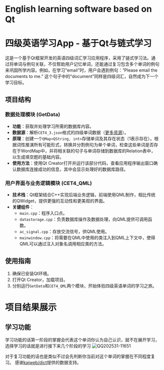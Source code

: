 # English learning software based on Qt
 # 四级英语学习App - 基于Qt与链式学习

这是一个基于Qt框架开发的英语四级词汇学习应用程序，采用了链式学习法。通过将单词与例句关联，不仅帮助用户记忆单词，还能通过复习包含多个单词的例句来巩固所学内容。例如，在学习“email”时，用户会遇到例句：“Please email the documents to me.” 这个句子中的“document”同样是四级词汇，自然成为下一个学习目标。

## 项目结构

### 数据处理模块 (GetData)
- **功能**：获取并处理学习所需的数据库内容。
- **数据源**：解析`CET4_3.json`格式的四级单词数据（[更多资源](https://github.com/kajweb/dict)）。
- **原理**：创建一个`QMap<QString, int>`存储单词及其存在状态（1表示存在）。根据词性推演所有可能形式，转换并分割例句为单个单词，检查这些单词是否存在于WordMap中，并将相关联的句子与单词存储到数据库的Relation表中，以生成填空题的基础内容。
- **使用方法**：使用Qt Creator打开并运行该部分代码，查看应用程序输出窗口确认数据库连接成功的信息，其中会显示处理好的数据库路径。

### 用户界面与业务逻辑模块 (CET4_QML)
- **技术栈**：Qt框架结合C++实现后端业务逻辑，前端使用QML制作，相比传统的QWidget，提供更强的互动性和更美观的界面。
- **关键组件**：
  - `main.cpp`：程序入口点。
  - `datastorage.cpp`：负责数据库操作及数据处理，向QML提供可调用函数。
  - `ac_signal.cpp`：存放交流信号，供QML使用。
  - `mainwindow.cpp`：将需要在QML中使用的类注入到QML上下文中，使得QML可以通过注入对象名调用相应类的方法。

## 使用指南
1. 确保已安装Qt环境。
2. 打开Qt Creator，加载项目。
3. 分别运行`GetData`和`CET4_QML`两个模块，开始体验四级英语单词的学习之旅。
   
# 项目结果展示
## 学习功能
学习功能的话第一阶段的掌握会代表这个单词你认为自己认识，就不在展开学习，选择学习的话就是进行接下来几个阶段的学习
![QQ202531-11651](https://github.com/user-attachments/assets/c8f2c3cd-c650-4462-bbaa-3d76c5a84d26)

对于复习功能的话也是类似不过会先判断你当前对这个单词的掌握在不同程度复习。
感谢[kajweb/dict](https://github.com/kajweb/dict)提供的数据支持。
